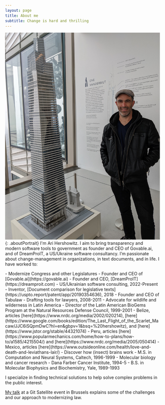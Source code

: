 ```yaml
---
layout: page
title: About me
subtitle: Change is hard and thrilling 
---
```


![Ari standing next to a model of One Vanderbilt](/assets/img/AriProfile1.jpg){: .aboutPortrait}
I'm Ari Hershowitz. I aim to bring transparency and modern software tools to government as founder and CEO of Govable.ai, and of DreamProIT, a US/Ukraine software consultancy. I’m passionate about change-management in organizations, in text documents, and in life. I have worked to:

<div class="aboutmecontainer"  markdown="1">
- Modernize Congress and other Legislatures
  - Founder and CEO of [Govable.ai](https://govable.ai)
  - Founder and CEO, [DreamProIT](https://dreamproit.com)
    - US/Ukrainian software consulting, 2022-Present
  - Inventor, [Document comparison for legislative texts](https://uspto.report/patent/app/20190354636), 2018
  - Founder and CEO of Tabulaw
    - Drafting tools for lawyers, 2008-2011
- Advocate for wildlife and wilderness in Latin America
  - Director of the Latin American BioGems Program at the Natural Resources Defense Council, 1999-2001
    - Belize, articles [here](https://www.nrdc.org/media/2002/020214), [here](https://www.google.com/books/edition/The_Last_Flight_of_the_Scarlet_Macaw/JJC6iSQpmDwC?hl=en&gbpv=1&bsq=%20hershowitz), and [here](https://www.jstor.org/stable/44321074)
    - Peru, articles [here](https://www.popularmechanics.com/home/how-to-plans/how-to/a1585/4215504/) and [here](https://www.nrdc.org/media/2005/050414)
    - Mexico, articles [here](https://www.outsideonline.com/health/love-and-death-and-leviathans-lair/)
- Discover how (insect) brains work
  - M.S. in Computation and Neural Systems, Caltech, 1996-1999
- Molecular biology and cancer research
  - Dana Farber Cancer Institute, 1994-5
  - B.S. in Molecular Biophysics and Biochemistry, Yale, 1989-1993

I specialize in finding technical solutions to help solve complex problems in the public interest.
</div>

[My talk](https://www.youtube.com/watch?v=SmLpJEZyvI0) at a Git Satellite event in Brussels explains some of the challenges and our approach to modernizing law.
